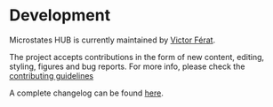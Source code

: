 # Development

Microstates HUB is currently maintained by [Victor Férat](https://github.com/vferat).

The project accepts contributions in the form of new content, editing, styling,
figures and bug reports. For more info, please check the [contributing guidelines](contributing)

A complete changelog can be found [here](changelog).